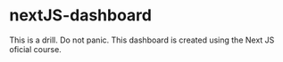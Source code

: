 # nextJS-dashboard
This is a drill. Do not panic.
This dashboard is created using the Next JS oficial course.
